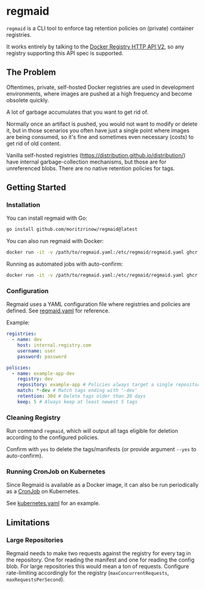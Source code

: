 # regmaid 

`regmaid` is a CLI tool to enforce tag retention policies on (private) container registries.

It works entirely by talking to the [Docker Registry HTTP API V2](https://docker-docs.uclv.cu/registry/spec/api/), so any registry supporting this API spec is supported.

## The Problem
Oftentimes, private, self-hosted Docker registries are used in development environments, where images are pushed at a high frequency and become obsolete quickly.

A lot of garbage accumulates that you want to get rid of.

Normally once an artifact is pushed, you would not want to modify or delete it, but in those scenarios you often have just a single point where images are being consumed, so it's fine and sometimes even necessary (costs) to get rid of old content.

Vanilla self-hosted registries (https://distribution.github.io/distribution/) have internal garbage-collection mechanisms, but those are for unreferenced blobs. There are no native retention policies for tags.

## Getting Started

### Installation

You can install regmaid with Go:
```sh
go install github.com/moritzrinow/regmaid@latest
```

You can also run regmaid with Docker:
```sh
docker run -it -v /path/to/regmaid.yaml:/etc/regmaid/regmaid.yaml ghcr.io/moritzrinow/regmaid:latest
```

Running as automated jobs with auto-confirm:
```sh
docker run -it -v /path/to/regmaid.yaml:/etc/regmaid/regmaid.yaml ghcr.io/moritzrinow/regmaid:latest --yes
```

### Configuration
Regmaid uses a YAML configuration file where registries and policies are defined. See [regmaid.yaml](regmaid.yaml) for reference.

Example:
```yaml
registries:
  - name: dev
    host: internal.registry.com
    username: user
    password: password

policies:
  - name: example-app-dev
    registry: dev
    repository: example-app # Policies always target a single repository
    match: *-dev # Match tags ending with '-dev'
    retention: 30d # Delete tags older than 30 days
    keep: 5 # Always keep at least newest 5 tags
```

### Cleaning Registry

Run command `regmaid`, which will output all tags eligible for deletion according to the configured policies.

Confirm with `yes` to delete the tags/manifests (or provide argument `--yes` to auto-confirm).

### Running CronJob on Kubernetes

Since Regmaid is available as a Docker image, it can also be run periodically as a [CronJob](https://kubernetes.io/docs/concepts/workloads/controllers/cron-jobs/) on Kubernetes.

See [kubernetes.yaml](examples/kubernetes.yaml) for an example.

## Limitations

### Large Repositories

Regmaid needs to make two requests against the registry for every tag in the repository. One for reading the manifest and one for reading the config blob. For large repositories this would mean a ton of requests. Configure rate-limiting accordingly for the registry (`maxConcurrentRequests`, `maxRequestsPerSecond`).
